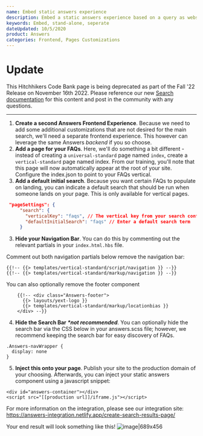 ```yaml
---
name: Embed static answers experience
description: Embed a static answers experience based on a query as website content.
keywords: Embed, stand-alone, seperate
dateUpdated: 10/5/2020
product: Answers
categories: Frontend, Pages Customizations
---
```


# Update
This Hitchhikers Code Bank page is being deprecated as part of the Fall '22 Release on November 16th 2022. Please reference our new [Search documentation](https://hitchhikers.yext.com/docs/search) for this content and post in the community with any questions.

---

1. **Create a second Answers Frontend Experience**. Because we need to add some additional customizations that are not desired for the main search, we'll need a separate frontend experience. This however can leverage the same Answers *backend* if you so choose.
2. **Add a page for your FAQs**. Here, we'll do something a bit different - instead of creating a `universal-standard` page named `index`, create a `vertical-standard` page named index. From our training, you'll note that this page will now automatically appear at the root of your site. Configure the index.json to point to your FAQs vertical.
3. **Add a default initial search**. Because you want certain FAQs to populate on landing, you can indicate a default search that should be run when someone lands on your page. This is only available for vertical pages.
```json
 "pageSettings": {
     "search": {
       "verticalKey": "faqs", // The vertical key from your search configuration
       "defaultInitialSearch": "faqs" // Enter a default search term
     }
```
3. **Hide your Navigation Bar**. You can do this by commenting out the relevant partials in your `index.html.hbs` file. 

Comment out both navigation partials below remove the navigation bar:
```
{{!-- {{> templates/vertical-standard/script/navigation }} --}}
{{!-- {{> templates/vertical-standard/markup/navigation }} --}}
```
You can also optionally remove the footer component
```
    {{!-- <div class="Answers-footer">
      {{> layouts/yext-logo }}
      {{> templates/vertical-standard/markup/locationbias }}
    </div> --}}
```
4. **Hide the Search Bar _*not recommended_**. You can optionally hide the search bar via the CSS below in your answers.scss file; however, we recommend keeping the search bar for easy discovery of FAQs.
```
.Answers-navWrapper {
  display: none
}
```

5. **Inject this onto your page**. Publish your site to the production domain of your choosing. Afterwards, you can inject your static answers component using a javascript snippet:
```
<div id="answers-container"></div>
<script src="[[production url]]/iframe.js"></script>
```
For more information on the integration, please see our integration site: https://answers-integration.netlify.app/create-search-results-page/

Your end result will look something like this! 
![image|689x456](https://aws1.discourse-cdn.com/turtlehead/optimized/2X/b/b0455078473d36b236b990af501d7cce00cc4278_2_1378x912.png) 
